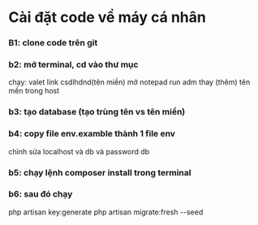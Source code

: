 # Cài đặt code về máy cá nhân
### B1: clone code trên git
### b2: mở terminal, cd vào thư mục
chạy: valet link csdlhdnd(tên miền)
mở notepad run adm thay (thêm) tên mền trong host
### b3: tạo database (tạo trùng tên vs tên miền)
### b4: copy file env.examble thành 1 file env
chỉnh sửa localhost và db và password db
### b5: chạy lệnh composer install trong terminal
### b6: sau đó chạy
php artisan key:generate
php artisan migrate:fresh --seed